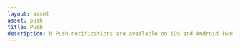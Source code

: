 ```yaml
---
layout: asset
asset: push
title: Push
description: b'Push notifications are available on iOS and Android (Google using Firebase Cloud Messaging) devices as a native extension and allow your game to inform the player about changes and updates'
---
```

